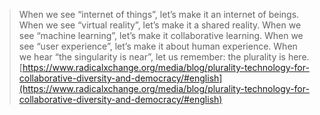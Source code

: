 
>  When we see “internet of things”, let’s make it an internet of beings.
>  When we see “virtual reality”, let’s make it a shared reality.
>  When we see “machine learning”, let’s make it collaborative learning.
>  When we see “user experience”, let’s make it about human experience.
>  When we hear “the singularity is near”, let us remember: the plurality is here.
[https://www.radicalxchange.org/media/blog/plurality-technology-for-collaborative-diversity-and-democracy/#english](https://www.radicalxchange.org/media/blog/plurality-technology-for-collaborative-diversity-and-democracy/#english)

